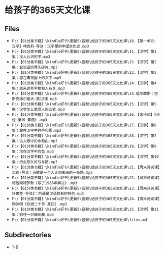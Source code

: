 # 给孩子的365天文化课

## Files

- `F:/【01分类书籍】\kindle好书\更新5\音频\给孩子的365天文化课\10.【第一单元·汉字】林西莉·导读：汉字里的中国文化史.mp3`
- `F:/【01分类书籍】\kindle好书\更新5\音频\给孩子的365天文化课\11.【汉字】第1集：没人认识的字.mp3`
- `F:/【01分类书籍】\kindle好书\更新5\音频\给孩子的365天文化课\12.【汉字】第2集：会说话的骨头碎片.mp3`
- `F:/【01分类书籍】\kindle好书\更新5\音频\给孩子的365天文化课\13.【汉字】第3集：留在青铜器上的文字.mp3`
- `F:/【01分类书籍】\kindle好书\更新5\音频\给孩子的365天文化课\14.【汉字】第4集：原来这些字都和人有关.mp3`
- `F:/【01分类书籍】\kindle好书\更新5\音频\给孩子的365天文化课\14.福尔摩斯：巴斯克维尔猎犬-第12课.mp3`
- `F:/【01分类书籍】\kindle好书\更新5\音频\给孩子的365天文化课\15.【汉字】第5集：汉字怎么表现人的五官.mp3`
- `F:/【01分类书籍】\kindle好书\更新5\音频\给孩子的365天文化课\16.【古诗词】《诗经·秦风·蒹葭》.mp3`
- `F:/【01分类书籍】\kindle好书\更新5\音频\给孩子的365天文化课\17.【汉字】第6集：藏在汉字中的手和脚.mp3`
- `F:/【01分类书籍】\kindle好书\更新5\音频\给孩子的365天文化课\18.【汉字】第7集：古人眼中的水和山.mp3`
- `F:/【01分类书籍】\kindle好书\更新5\音频\给孩子的365天文化课\19.【汉字】第9集：活在汉字中的鱼.mp3`
- `F:/【01分类书籍】\kindle好书\更新5\音频\给孩子的365天文化课\20.【汉字】第10集：历史悠久的弓与箭.mp3`
- `F:/【01分类书籍】\kindle好书\更新5\音频\给孩子的365天文化课\21.【周末诗词课】北岛·导读：诗歌是一个人走向未来的一条路.mp3`
- `F:/【01分类书籍】\kindle好书\更新5\音频\给孩子的365天文化课\22.【周末诗词课】特朗斯特罗默《写于1966年解冻》.mp3`
- `F:/【01分类书籍】\kindle好书\更新5\音频\给孩子的365天文化课\23.【周末诗词课】叶嘉莹·导读2：吟诵是汉语独有的特色.mp3`
- `F:/【01分类书籍】\kindle好书\更新5\音频\给孩子的365天文化课\24.【周末诗词课】陶渊明《饮酒二十首·其四》.mp3`
- `F:/【01分类书籍】\kindle好书\更新5\音频\给孩子的365天文化课\25.【汉字】第11集：抓住一只梅花鹿.mp3`
- `F:/【01分类书籍】\kindle好书\更新5\音频\给孩子的365天文化课\files.md`

## Subdirectories

- 1-9
